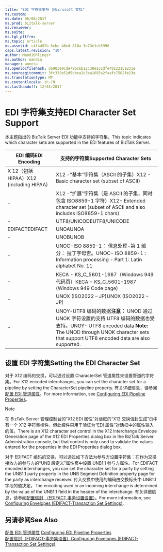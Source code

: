 ```yaml
---
title: "EDI 字符集支持 |Microsoft 文档"
ms.custom: 
ms.date: 06/08/2017
ms.prod: biztalk-server
ms.reviewer: 
ms.suite: 
ms.tgt_pltfrm: 
ms.topic: article
ms.assetid: c4f4492b-8cbe-48ed-810a-3e73e1cb5996
caps.latest.revision: "10"
author: MandiOhlinger
ms.author: mandia
manager: anneta
ms.openlocfilehash: da903e0cde796c6b12c30ea32dfe4012215a231e
ms.sourcegitcommit: 3fc338e52d5dbca2c3ea1685a2faafc7582fe23a
ms.translationtype: MT
ms.contentlocale: zh-CN
ms.lasthandoff: 12/01/2017
---
```

# <a name="edi-character-set-support"></a><span data-ttu-id="bb456-102">EDI 字符集支持</span><span class="sxs-lookup"><span data-stu-id="bb456-102">EDI Character Set Support</span></span>
<span data-ttu-id="bb456-103">本主题指出的 BizTalk Server EDI 功能中支持的字符集。</span><span class="sxs-lookup"><span data-stu-id="bb456-103">This topic indicates which character sets are supported in the EDI features of BizTalk Server.</span></span>  
  
|<span data-ttu-id="bb456-104">EDI 编码</span><span class="sxs-lookup"><span data-stu-id="bb456-104">EDI Encoding</span></span>|<span data-ttu-id="bb456-105">支持的字符集</span><span class="sxs-lookup"><span data-stu-id="bb456-105">Supported Character Sets</span></span>|  
|------------------|------------------------------|  
|<span data-ttu-id="bb456-106">X 12（包括 HIPAA）</span><span class="sxs-lookup"><span data-stu-id="bb456-106">X12 (including HIPAA)</span></span>|<span data-ttu-id="bb456-107">X12 -“基本”字符集（ASCII 的子集）</span><span class="sxs-lookup"><span data-stu-id="bb456-107">X12 - Basic character set (subset of ASCII)</span></span>|  
|-|<span data-ttu-id="bb456-108">X12 -“扩展”字符集（是 ASCII 的子集，同时包含 ISO8859-1 字符）</span><span class="sxs-lookup"><span data-stu-id="bb456-108">X12- Extended character set (subset of ASCII and also includes ISO8859-1 chars)</span></span>|  
|-|<span data-ttu-id="bb456-109">UTF8/UNICODE</span><span class="sxs-lookup"><span data-stu-id="bb456-109">UTF8/UNICODE</span></span>|  
|<span data-ttu-id="bb456-110">EDIFACT</span><span class="sxs-lookup"><span data-stu-id="bb456-110">EDIFACT</span></span>|<span data-ttu-id="bb456-111">UNOA</span><span class="sxs-lookup"><span data-stu-id="bb456-111">UNOA</span></span>|  
|-|<span data-ttu-id="bb456-112">UNOB</span><span class="sxs-lookup"><span data-stu-id="bb456-112">UNOB</span></span>|  
|-|<span data-ttu-id="bb456-113">UNOC-ISO 8859-1： 信息处理-第 1 部分： 拉丁字母否。</span><span class="sxs-lookup"><span data-stu-id="bb456-113">UNOC- ISO 8859-1 : Information processing - Part 1: Latin alphabet No.</span></span> <span data-ttu-id="bb456-114">1</span><span class="sxs-lookup"><span data-stu-id="bb456-114">1</span></span>|  
|-|<span data-ttu-id="bb456-115">KECA - KS_C_5601-1987（Windows 949 代码页）</span><span class="sxs-lookup"><span data-stu-id="bb456-115">KECA - KS_C_5601-1987 (Windows 949 Code page)</span></span>|  
|-|<span data-ttu-id="bb456-116">UNOX (ISO2022 – JP)</span><span class="sxs-lookup"><span data-stu-id="bb456-116">UNOX (ISO2022 – JP)</span></span>|  
|-|<span data-ttu-id="bb456-117">UNOY-UTF8 编码的数据**注意：** UNOD 通过 UNOK 字符设置的支持 UTF8 编码的数据也受支持。</span><span class="sxs-lookup"><span data-stu-id="bb456-117">UNOY- UTF8 encoded data **Note:**  The UNOD through UNOK character sets that support UTF8 encoded data are also supported.</span></span>|  
  
## <a name="setting-the-edi-character-set"></a><span data-ttu-id="bb456-118">设置 EDI 字符集</span><span class="sxs-lookup"><span data-stu-id="bb456-118">Setting the EDI Character Set</span></span>  
 <span data-ttu-id="bb456-119">对于 X12 编码的交换，可以通过设置 CharacterSet 管道属性来设置管道的字符集。</span><span class="sxs-lookup"><span data-stu-id="bb456-119">For X12 encoded interchanges, you can set the character set for a pipeline by setting the CharacterSet pipeline property.</span></span> <span data-ttu-id="bb456-120">有关详细信息，请参阅[配置 EDI 管道属性](../core/configuring-edi-pipeline-properties.md)。</span><span class="sxs-lookup"><span data-stu-id="bb456-120">For more information, see [Configuring EDI Pipeline Properties](../core/configuring-edi-pipeline-properties.md).</span></span>  
  
> [!NOTE]
>  <span data-ttu-id="bb456-121">在 BizTalk Server 管理控制台的“X12 EDI 属性”对话框的“X12 交换信封生成”页中有一个 X12 字符集控件，但此控件只用于验证为“EDI 属性”对话框中的属性输入的值。</span><span class="sxs-lookup"><span data-stu-id="bb456-121">There is an X12 character set control in the X12 Interchange Envelope Generation page of the X12 EDI Properties dialog box in the BizTalk Server Administration console, but that control is only used to validate the values entered for the properties in the EDI Properties dialog box.</span></span>  
  
 <span data-ttu-id="bb456-122">对于 EDIFACT 编码的交换，可以通过如下方法为参与方设置字符集：在作为交换接收方的参与方的“UNB 段定义”属性页中设置 UNB1.1 参与方属性。</span><span class="sxs-lookup"><span data-stu-id="bb456-122">For EDIFACT encoded interchanges, you can set the character set for a party by setting the UNB1.1 party property in the UNB Segment Definition property page for the party as interchange receiver.</span></span> <span data-ttu-id="bb456-123">传入交换中使用的编码由交换标头中 UNB1.1 字段的值决定。</span><span class="sxs-lookup"><span data-stu-id="bb456-123">The encoding used in an incoming interchange is determined by the value of the UNB1.1 field in the header of the interchange.</span></span> <span data-ttu-id="bb456-124">有关详细信息，请参阅[配置信封 （EDIFACT 事务设置设置）](../core/configuring-envelopes-edifact-transaction-set-settings.md)。</span><span class="sxs-lookup"><span data-stu-id="bb456-124">For more information, see [Configuring Envelopes (EDIFACT-Transaction Set Settings)](../core/configuring-envelopes-edifact-transaction-set-settings.md).</span></span>  
  
## <a name="see-also"></a><span data-ttu-id="bb456-125">另请参阅</span><span class="sxs-lookup"><span data-stu-id="bb456-125">See Also</span></span>  
 <span data-ttu-id="bb456-126">[配置 EDI 管道属性](../core/configuring-edi-pipeline-properties.md) </span><span class="sxs-lookup"><span data-stu-id="bb456-126">[Configuring EDI Pipeline Properties](../core/configuring-edi-pipeline-properties.md) </span></span>  
 [<span data-ttu-id="bb456-127">配置信封（EDIFACT-事务集设置）</span><span class="sxs-lookup"><span data-stu-id="bb456-127">Configuring Envelopes (EDIFACT-Transaction Set Settings)</span></span>](../core/configuring-envelopes-edifact-transaction-set-settings.md)